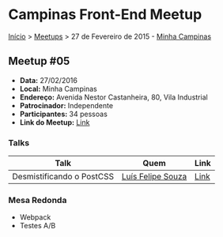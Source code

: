 Campinas Front-End Meetup
======

[Início](../README.md) > [Meetups](../meetups.md) > 27 de Fevereiro de 2015 - [Minha Campinas](http://minhacampinas.org.br/)

## Meetup #05

* **Data:** 27/02/2016
* **Local:** Minha Campinas
* **Endereço:** Avenida Nestor Castanheira, 80, Vila Industrial
* **Patrocinador:** Independente
* **Participantes:** 34 pessoas
* **Link do Meetup:** [Link](http://www.meetup.com/Campinas-Front-End-Meetup/events/228639046/)

### Talks

| Talk            | Quem           | Link                                                              |
| --------------- | -------------  | ----------------------------------------------------------------- |
| Desmistificando o PostCSS | [Luís Felipe Souza](http://www.luisfmsouza.com.br/) | [Link](http://www.slideshare.net/LusFelipeSouza1/desmistificando-o-postcss) |

### Mesa Redonda

- Webpack
- Testes A/B

